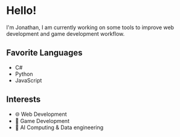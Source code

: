# Hello!

I'm Jonathan, I am currently working on some tools to improve web development and game development workflow.

## Favorite Languages
- C\#
- Python
- JavaScript

## Interests
- 🌐 Web Development
- 🎲 Game Development
- 🧠 AI Computing & Data engineering
